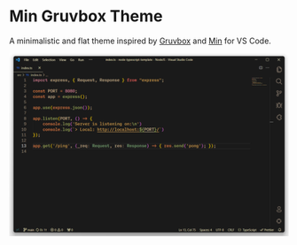 # Min Gruvbox Theme

A minimalistic and flat theme inspired by [Gruvbox](https://github.com/morhetz/gruvbox) and [Min](https://github.com/miguelsolorio/min-theme) for VS Code.

![preview-theme](./screenshot-theme.png)
